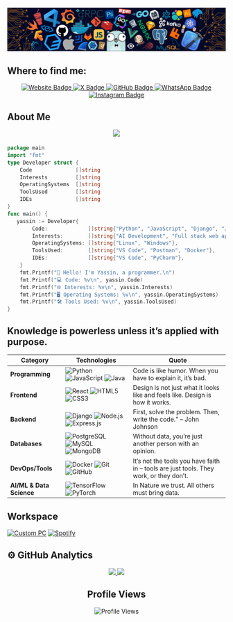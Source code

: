 ![Github Banner](banner.png)
<div align="left">

<h2 align="left">
Where to find me: </h2>


<p align="center">
  <a href="https://yassin.dev">
    <img src="https://img.shields.io/badge/Website-3b5998?style=for-the-badge&logo=google-chrome&logoColor=white" alt="Website Badge" />
  </a>
  <a href="https://x.com/khoualdi_yassin">
    <img src="https://img.shields.io/badge/-000000?style=for-the-badge&logo=x&logoColor=white" alt="X Badge" />
  </a>
  <a href="https://github.com/yassin">
    <img src="https://img.shields.io/badge/GitHub-181717?style=for-the-badge&logo=github&logoColor=white" alt="GitHub Badge" />
  </a>
  <a href="https://wa.me/21626094214">
    <img src="https://img.shields.io/badge/WhatsApp-25D366?style=for-the-badge&logo=whatsapp&logoColor=white" alt="WhatsApp Badge" />
  </a>
  <a href="https://instagram.com/khoualdi.yassin">
    <img src="https://img.shields.io/badge/Instagram-E4405F?style=for-the-badge&logo=instagram&logoColor=white" alt="Instagram Badge" />
  </a>
</p>


<h2 align="left">
About Me </h2>

<p align="center">
<img src="https://readme-typing-svg.herokuapp.com?font=Fira+Code&color=0d8ece&size=30&center=true&vCenter=true&width=800&height=80&lines=Hey+there!+I'm+Yassin;Programmer%2C+Student+%26+Open+source+enthousiast;Passionate+about+shaping+the+Future;You+can+just+do+things.">
</p>

```go
package main
import "fmt"
type Developer struct {
    Code              []string
    Interests         []string
    OperatingSystems  []string
    ToolsUsed         []string
    IDEs              []string
}
func main() {
   yassin := Developer{
        Code:             []string{"Python", "JavaScript", "Django", "Java", "C++", "Go"},
        Interests:        []string{"AI Development", "Full stack web applications", "philosophy"},
        OperatingSystems: []string{"Linux", "Windows"},
        ToolsUsed:        []string{"VS Code", "Postman", "Docker"},
        IDEs:             []string{"VS Code", "PyCharm"},
    }
    fmt.Printf("👋 Hello! I'm Yassin, a programmer.\n")
    fmt.Printf("💻 Code: %v\n", yassin.Code)
    fmt.Printf("🌐 Interests: %v\n", yassin.Interests)
    fmt.Printf("🖥️ Operating Systems: %v\n", yassin.OperatingSystems)
    fmt.Printf("🛠️ Tools Used: %v\n", yassin.ToolsUsed)
}
```
<h2 align="left">
Knowledge is powerless unless it’s applied with purpose. </h2>



| **Category**         | **Technologies**                                                                                           | **Quote**                                                                                     |
|----------------------|-----------------------------------------------------------------------------------------------------------|-----------------------------------------------------------------------------------------------|
| **Programming**       | ![Python](https://img.shields.io/badge/Python-3670A0?style=for-the-badge&logo=python&logoColor=ffdd54)    ![JavaScript](https://img.shields.io/badge/JavaScript-323330?style=for-the-badge&logo=javascript&logoColor=F7DF1E) ![Java](https://img.shields.io/badge/Java-ED8B00?style=for-the-badge&logo=java&logoColor=white) | Code is like humor. When you have to explain it, it’s bad.                   |
| **Frontend**          | ![React](https://img.shields.io/badge/React-20232A?style=for-the-badge&logo=react&logoColor=61DAFB)       ![HTML5](https://img.shields.io/badge/HTML5-E34F26?style=for-the-badge&logo=html5&logoColor=white) ![CSS3](https://img.shields.io/badge/CSS3-1572B6?style=for-the-badge&logo=css3&logoColor=white)   | Design is not just what it looks like and feels like. Design is how it works. |
| **Backend**           | ![Django](https://img.shields.io/badge/Django-092E20?style=for-the-badge&logo=django&logoColor=white)    ![Node.js](https://img.shields.io/badge/Node.js-339933?style=for-the-badge&logo=nodedotjs&logoColor=white) ![Express.js](https://img.shields.io/badge/Express.js-000000?style=for-the-badge&logo=express&logoColor=white) | First, solve the problem. Then, write the code." – John Johnson                            |
| **Databases**         | ![PostgreSQL](https://img.shields.io/badge/PostgreSQL-316192?style=for-the-badge&logo=postgresql&logoColor=white) ![MySQL](https://img.shields.io/badge/MySQL-4479A1?style=for-the-badge&logo=mysql&logoColor=white) ![MongoDB](https://img.shields.io/badge/MongoDB-4EA94B?style=for-the-badge&logo=mongodb&logoColor=white) | Without data, you’re just another person with an opinion.             |
| **DevOps/Tools**      | ![Docker](https://img.shields.io/badge/Docker-2496ED?style=for-the-badge&logo=docker&logoColor=white)    ![Git](https://img.shields.io/badge/Git-F05032?style=for-the-badge&logo=git&logoColor=white) ![GitHub](https://img.shields.io/badge/GitHub-181717?style=for-the-badge&logo=github&logoColor=white) | It’s not the tools you have faith in – tools are just tools. They work, or they don’t. |
| **AI/ML & Data Science** | ![TensorFlow](https://img.shields.io/badge/TensorFlow-FF6F00?style=for-the-badge&logo=tensorflow&logoColor=white) ![PyTorch](https://img.shields.io/badge/PyTorch-EE4C2C?style=for-the-badge&logo=pytorch&logoColor=white) | In Nature we trust. All others must bring data.                           |


<h2 align="left">
Workspace </h2>
  
  <p>
    <a href="#"><img alt="Custom PC" src="https://img.shields.io/badge/Custom-PC-0078D4?style=for-the-badge&logo=windows&logoColor=white"></a>
    <a href="#"><img alt="Spotify" src="https://img.shields.io/badge/Spotify-1ED760?&style=for-the-badge&logo=spotify&logoColor=white"></a>
</p>

<h2 align="left"> ⚙️ GitHub Analytics </h2>

<p align="center">
<a href="https://github.com/yassin">
<img height="180em" src="https://github-readme-stats-eight-theta.vercel.app/api?username=yassin&show_icons=true&theme=algolia&include_all_commits=true&count_private=true"/>
<img height="180em" src="https://github-readme-stats-eight-theta.vercel.app/api/top-langs/?username=yassin&layout=compact&langs_count=8&theme=algolia"/>
</a>
</p>



<h2 align="center">
Profile Views </h2>
<p align="center">
  <img src="https://komarev.com/ghpvc/?username=yassin&style=for-the-badge" alt="Profile Views" />
</p>

